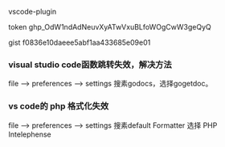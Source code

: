 vscode-plugin

token
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

gist
f0836e10daeee5abf1aa433685e09e01


### visual studio code函数跳转失效，解决方法

file --> preferences --> settings 搜素godocs，选择gogetdoc。

### vs code的 php 格式化失效 

file --> preferences --> settings 搜素default Formatter 选择 PHP Intelephense

